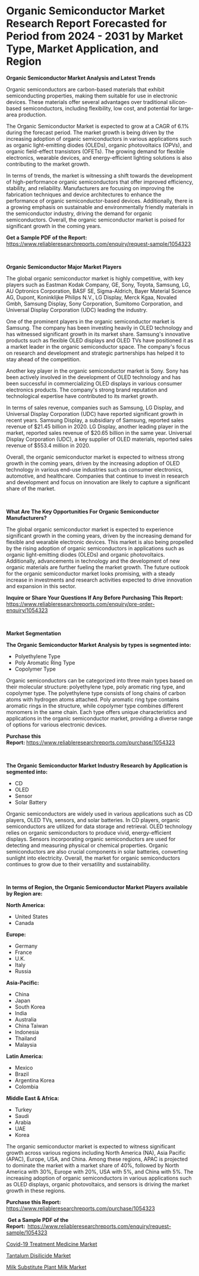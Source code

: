 <p><h1>Organic Semiconductor Market Research Report Forecasted for Period from 2024 -  2031 by Market Type, Market Application, and Region</h1></p><p><strong>Organic Semiconductor Market Analysis and Latest Trends</strong></p>
<p><p>Organic semiconductors are carbon-based materials that exhibit semiconducting properties, making them suitable for use in electronic devices. These materials offer several advantages over traditional silicon-based semiconductors, including flexibility, low cost, and potential for large-area production.</p><p>The Organic Semiconductor Market is expected to grow at a CAGR of 6.1% during the forecast period. The market growth is being driven by the increasing adoption of organic semiconductors in various applications such as organic light-emitting diodes (OLEDs), organic photovoltaics (OPVs), and organic field-effect transistors (OFETs). The growing demand for flexible electronics, wearable devices, and energy-efficient lighting solutions is also contributing to the market growth.</p><p>In terms of trends, the market is witnessing a shift towards the development of high-performance organic semiconductors that offer improved efficiency, stability, and reliability. Manufacturers are focusing on improving the fabrication techniques and device architectures to enhance the performance of organic semiconductor-based devices. Additionally, there is a growing emphasis on sustainable and environmentally friendly materials in the semiconductor industry, driving the demand for organic semiconductors. Overall, the organic semiconductor market is poised for significant growth in the coming years.</p></p>
<p><strong>Get a Sample PDF of the Report:&nbsp;</strong> <a href="https://www.reliableresearchreports.com/enquiry/request-sample/1054323">https://www.reliableresearchreports.com/enquiry/request-sample/1054323</a></p>
<p>&nbsp;</p>
<p><strong>Organic Semiconductor Major Market Players</strong></p>
<p><p>The global organic semiconductor market is highly competitive, with key players such as Eastman Kodak Company, GE, Sony, Toyota, Samsung, LG, AU Optronics Corporation, BASF SE, Sigma-Aldrich, Bayer Material Science AG, Dupont, Koninklijke Philips N.V., LG Display, Merck Kgaa, Novaled Gmbh, Samsung Display, Sony Corporation, Sumitomo Corporation, and Universal Display Corporation (UDC) leading the industry.</p><p>One of the prominent players in the organic semiconductor market is Samsung. The company has been investing heavily in OLED technology and has witnessed significant growth in its market share. Samsung's innovative products such as flexible OLED displays and OLED TVs have positioned it as a market leader in the organic semiconductor space. The company's focus on research and development and strategic partnerships has helped it to stay ahead of the competition.</p><p>Another key player in the organic semiconductor market is Sony. Sony has been actively involved in the development of OLED technology and has been successful in commercializing OLED displays in various consumer electronics products. The company's strong brand reputation and technological expertise have contributed to its market growth.</p><p>In terms of sales revenue, companies such as Samsung, LG Display, and Universal Display Corporation (UDC) have reported significant growth in recent years. Samsung Display, a subsidiary of Samsung, reported sales revenue of $21.45 billion in 2020. LG Display, another leading player in the market, reported sales revenue of $20.65 billion in the same year. Universal Display Corporation (UDC), a key supplier of OLED materials, reported sales revenue of $553.4 million in 2020.</p><p>Overall, the organic semiconductor market is expected to witness strong growth in the coming years, driven by the increasing adoption of OLED technology in various end-use industries such as consumer electronics, automotive, and healthcare. Companies that continue to invest in research and development and focus on innovation are likely to capture a significant share of the market.</p></p>
<p>&nbsp;</p>
<p><strong>What Are The Key Opportunities For Organic Semiconductor Manufacturers?</strong></p>
<p><p>The global organic semiconductor market is expected to experience significant growth in the coming years, driven by the increasing demand for flexible and wearable electronic devices. This market is also being propelled by the rising adoption of organic semiconductors in applications such as organic light-emitting diodes (OLEDs) and organic photovoltaics. Additionally, advancements in technology and the development of new organic materials are further fueling the market growth. The future outlook for the organic semiconductor market looks promising, with a steady increase in investments and research activities expected to drive innovation and expansion in this sector.</p></p>
<p><strong>Inquire or Share Your Questions If Any Before Purchasing This Report:</strong> <a href="https://www.reliableresearchreports.com/enquiry/pre-order-enquiry/1054323">https://www.reliableresearchreports.com/enquiry/pre-order-enquiry/1054323</a></p>
<p>&nbsp;</p>
<p><strong>Market Segmentation</strong></p>
<p><strong>The Organic Semiconductor Market Analysis by types is segmented into:</strong></p>
<p><ul><li>Polyethylene Type</li><li>Poly Aromatic Ring Type</li><li>Copolymer Type</li></ul></p>
<p><p>Organic semiconductors can be categorized into three main types based on their molecular structure: polyethylene type, poly aromatic ring type, and copolymer type. The polyethylene type consists of long chains of carbon atoms with hydrogen atoms attached. Poly aromatic ring type contains aromatic rings in the structure, while copolymer type combines different monomers in the same chain. Each type offers unique characteristics and applications in the organic semiconductor market, providing a diverse range of options for various electronic devices.</p></p>
<p><strong>Purchase this Report:&nbsp;</strong><a href="https://www.reliableresearchreports.com/purchase/1054323">https://www.reliableresearchreports.com/purchase/1054323</a></p>
<p>&nbsp;</p>
<p><strong>The Organic Semiconductor Market Industry Research by Application is segmented into:</strong></p>
<p><ul><li>CD</li><li>OLED</li><li>Sensor</li><li>Solar Battery</li></ul></p>
<p><p>Organic semiconductors are widely used in various applications such as CD players, OLED TVs, sensors, and solar batteries. In CD players, organic semiconductors are utilized for data storage and retrieval. OLED technology relies on organic semiconductors to produce vivid, energy-efficient displays. Sensors incorporating organic semiconductors are used for detecting and measuring physical or chemical properties. Organic semiconductors are also crucial components in solar batteries, converting sunlight into electricity. Overall, the market for organic semiconductors continues to grow due to their versatility and sustainability.</p></p>
<p>&nbsp;</p>
<p><strong>In terms of Region, the Organic Semiconductor Market Players available by Region are:</strong></p>
<p>
    <p> <strong> North America: </strong>
        <ul>
            <li>United States</li>
            <li>Canada</li>
        </ul>
        </p> 
    <p> <strong> Europe: </strong>
        <ul>
            <li>Germany</li>
            <li>France</li>
            <li>U.K.</li>
            <li>Italy</li>
            <li>Russia</li>
        </ul>
        </p> 
    <p> <strong> Asia-Pacific: </strong>
        <ul>
            <li>China</li>
            <li>Japan</li>
            <li>South Korea</li>
            <li>India</li>
            <li>Australia</li>
            <li>China Taiwan</li>
            <li>Indonesia</li>
            <li>Thailand</li>
            <li>Malaysia</li>
        </ul>
        </p> 
    <p> <strong> Latin America: </strong>
        <ul>
            <li>Mexico</li>
            <li>Brazil</li>
            <li>Argentina Korea</li>
            <li>Colombia</li>
        </ul>
        </p> 
    <p> <strong> Middle East & Africa: </strong>
        <ul>
            <li>Turkey</li>
            <li>Saudi</li>
            <li>Arabia</li>
            <li>UAE</li>
            <li>Korea</li>
        </ul>
    </p>
    </p>
<p><p>The organic semiconductor market is expected to witness significant growth across various regions including North America (NA), Asia Pacific (APAC), Europe, USA, and China. Among these regions, APAC is projected to dominate the market with a market share of 40%, followed by North America with 30%, Europe with 20%, USA with 5%, and China with 5%. The increasing adoption of organic semiconductors in various applications such as OLED displays, organic photovoltaics, and sensors is driving the market growth in these regions.</p></p>
<p><strong>Purchase this Report: </strong><a href="https://www.reliableresearchreports.com/purchase/1054323">https://www.reliableresearchreports.com/purchase/1054323</a></p>
<p>&nbsp;<strong>Get a Sample PDF of the Report:&nbsp;&nbsp;</strong><a href="https://www.reliableresearchreports.com/enquiry/request-sample/1054323">https://www.reliableresearchreports.com/enquiry/request-sample/1054323</a></p>
<p><strong></strong></p>
<p><p><a href="https://view.publitas.com/reportprime-1/covid-19-treatment-medicine-market-insights-market-players-and-forecast-till-2030/">Covid-19 Treatment Medicine Market</a></p><p><a href="https://view.publitas.com/reportprime-1/tantalum-disilicide-market-research-report-forecasted-for-period-from-2023-2030-by-market-type-market-application-and-region/">Tantalum Disilicide Market</a></p><p><a href="https://view.publitas.com/reportprime-1/milk-substitute-plant-milk-market-provides-a-comprehensive-analysis-including-a-macro-overview-of-the-market-as-well-as-micro-details-such-as-market-size-and-competitive-landscape/">Milk Substitute Plant Milk Market</a></p></p>